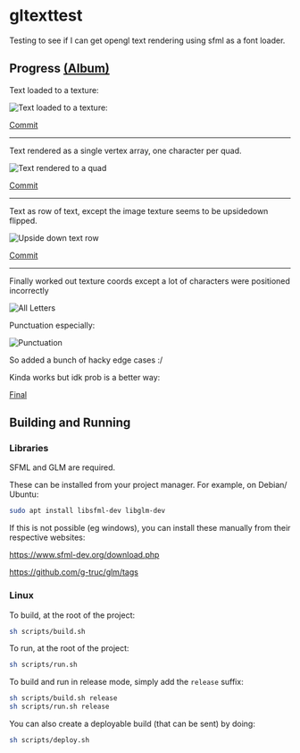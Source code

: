 # gltexttest

Testing to see if I can get opengl text rendering using sfml as a font loader.

## Progress [(Album)](https://imgur.com/a/HulQLra)

Text loaded to a texture:

![Text loaded to a texture:](https://i.imgur.com/LdkzzWk.png)

[Commit](https://github.com/Hopson97/opengl-text/tree/1217595952a72f73bd78b04eda9d59735d56876c)

___

Text rendered as a single vertex array, one character per quad.

![Text rendered to a quad](https://i.imgur.com/zY42eof.png)

[Commit](https://github.com/Hopson97/opengl-text/tree/e1a90a02a6b6a542813535ff324d2886910b04af)

____

Text as row of text, except the image texture seems to be upsidedown flipped.

![Upside down text row](https://i.imgur.com/EHqVyYT.png)

[Commit](https://github.com/Hopson97/opengl-text/commit/5813c3f56e0b1a9246035c2a2f367a5d224d7969)


____

Finally worked out texture coords except a lot of characters were positioned incorrectly

![All Letters](https://i.imgur.com/hVicTD8g.png)

Punctuation especially:

![Punctuation](https://i.imgur.com/jndDELM.png)

So added a bunch of hacky edge cases :/

Kinda works but idk prob is a better way:

[Final](https://cdn.discordapp.com/attachments/113418926909644800/671844350854168596/unknown.png)



## Building and Running

### Libraries

SFML and GLM are required.

These can be installed from your project manager. For example, on Debian/ Ubuntu:

```sh
sudo apt install libsfml-dev libglm-dev
```

If this is not possible (eg windows), you can install these manually from their respective websites:

https://www.sfml-dev.org/download.php

https://github.com/g-truc/glm/tags

### Linux

To build, at the root of the project:

```sh
sh scripts/build.sh
```

To run, at the root of the project:

```sh
sh scripts/run.sh
```

To build and run in release mode, simply add the `release` suffix:

```sh
sh scripts/build.sh release
sh scripts/run.sh release
```

You can also create a deployable build (that can be sent) by doing:

```sh
sh scripts/deploy.sh
```
